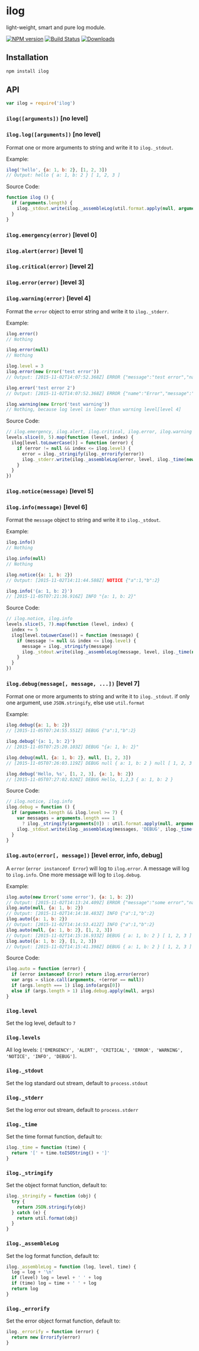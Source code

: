 ilog
====
light-weight, smart and pure log module.

[![NPM version][npm-image]][npm-url]
[![Build Status][travis-image]][travis-url]
[![Downloads][downloads-image]][downloads-url]


## Installation

```sh
npm install ilog
```

## API

```js
var ilog = require('ilog')
```

### `ilog([arguments])` [no level]
### `ilog.log([arguments])` [no level]

Format one or more arguments to string and write it to `ilog._stdout`.

Example:
```js
ilog('hello', {a: 1, b: 2}, [1, 2, 3])
// Output: hello { a: 1, b: 2 } [ 1, 2, 3 ]
```

Source Code:
```js
function ilog () {
  if (arguments.length) {
    ilog._stdout.write(ilog._assembleLog(util.format.apply(null, arguments)))
  }
}
```

### `ilog.emergency(error)` [level 0]
### `ilog.alert(error)` [level 1]
### `ilog.critical(error)` [level 2]
### `ilog.error(error)` [level 3]
### `ilog.warning(error)` [level 4]

Format the `error` object to error string and write it to `ilog._stderr`.

Example:
```js
ilog.error()
// Nothing

ilog.error(null)
// Nothing

ilog.level = 3
ilog.error(new Error('test error'))
// Output: [2015-11-02T14:07:52.368Z] ERROR {"message":"test error","name":"Error","stack":"Error: test error\n ..."}

ilog.error('test error 2')
// Output: [2015-11-02T14:07:52.368Z] ERROR {"name":"Error","message":"test error 2"}

ilog.warning(new Error('test warning'))
// Nothing, because log level is lower than warning level[level 4]
```

Source Code:
```js
// ilog.emergency, ilog.alert, ilog.critical, ilog.error, ilog.warning
levels.slice(0, 5).map(function (level, index) {
  ilog[level.toLowerCase()] = function (error) {
    if (error != null && index <= ilog.level) {
      error = ilog._stringify(ilog._errorify(error))
      ilog._stderr.write(ilog._assembleLog(error, level, ilog._time(new Date())))
    }
  }
})
```

### `ilog.notice(message)` [level 5]
### `ilog.info(message)` [level 6]

Format the `message` object to string and write it to `ilog._stdout`.

Example:
```js
ilog.info()
// Nothing

ilog.info(null)
// Nothing

ilog.notice({a: 1, b: 2})
// Output: [2015-11-02T14:11:44.588Z] NOTICE {"a":1,"b":2}

ilog.info('{a: 1, b: 2}')
// [2015-11-05T07:21:36.916Z] INFO "{a: 1, b: 2}"
```

Source Code:
```js
// ilog.notice, ilog.info
levels.slice(5, 7).map(function (level, index) {
  index += 5
  ilog[level.toLowerCase()] = function (message) {
    if (message != null && index <= ilog.level) {
      message = ilog._stringify(message)
      ilog._stdout.write(ilog._assembleLog(message, level, ilog._time(new Date())))
    }
  }
})
```

### `ilog.debug(message[, message, ...])` [level 7]

Format one or more arguments to string and write it to `ilog._stdout`.
if only one argument, use `JSON.stringify`, else use `util.format`

Example:
```js
ilog.debug({a: 1, b: 2})
// [2015-11-05T07:24:55.551Z] DEBUG {"a":1,"b":2}

ilog.debug('{a: 1, b: 2}')
// [2015-11-05T07:25:20.103Z] DEBUG "{a: 1, b: 2}"

ilog.debug(null, {a: 1, b: 2}, null, [1, 2, 3])
// [2015-11-05T07:26:03.119Z] DEBUG null { a: 1, b: 2 } null [ 1, 2, 3 ]

ilog.debug('Hello, %s', [1, 2, 3], {a: 1, b: 2})
// [2015-11-05T07:27:02.020Z] DEBUG Hello, 1,2,3 { a: 1, b: 2 }
```

Source Code:
```js
// ilog.notice, ilog.info
ilog.debug = function () {
  if (arguments.length && ilog.level >= 7) {
    var messages = arguments.length === 1
      ? ilog._stringify(arguments[0]) : util.format.apply(null, arguments)
    ilog._stdout.write(ilog._assembleLog(messages, 'DEBUG', ilog._time(new Date())))
  }
}
```

### `ilog.auto(error[, message])` [level error, info, debug]

A `error` (`error instanceof Error`) will log to `ilog.error`.
A message will log to `ilog.info`.
One more message will log to `ilog.debug`.

Example:
```js
ilog.auto(new Error('some error'), {a: 1, b: 2})
// Output: [2015-11-02T14:13:24.409Z] ERROR {"message":"some error","name":"Error","stack":"Error: some error\n ..."}
ilog.auto(null, {a: 1, b: 2})
// Output: [2015-11-02T14:14:18.483Z] INFO {"a":1,"b":2}
ilog.auto({a: 1, b: 2})
// Output: [2015-11-02T14:14:53.412Z] INFO {"a":1,"b":2}
ilog.auto(null, {a: 1, b: 2}, [1, 2, 3])
// Output: [2015-11-02T14:15:16.933Z] DEBUG { a: 1, b: 2 } [ 1, 2, 3 ]
ilog.auto({a: 1, b: 2}, [1, 2, 3])
// Output: [2015-11-02T14:15:41.398Z] DEBUG { a: 1, b: 2 } [ 1, 2, 3 ]
```

Source Code:
```js
ilog.auto = function (error) {
  if (error instanceof Error) return ilog.error(error)
  var args = slice.call(arguments, +(error == null))
  if (args.length === 1) ilog.info(args[0])
  else if (args.length > 1) ilog.debug.apply(null, args)
}
```

### `ilog.level`
Set the log level, default to `7`

### `ilog.levels`
All log levels: `['EMERGENCY', 'ALERT', 'CRITICAL', 'ERROR', 'WARNING', 'NOTICE', 'INFO', 'DEBUG']`.

### `ilog._stdout`
Set the log standard out stream, default to `process.stdout`

### `ilog._stderr`
Set the log error out stream, default to `process.stderr`

### `ilog._time`
Set the time format function, default to:

```js
ilog._time = function (time) {
  return '[' + time.toISOString() + ']'
}
```

### `ilog._stringify`
Set the object format function, default to:

```js
ilog._stringify = function (obj) {
  try {
    return JSON.stringify(obj)
  } catch (e) {
    return util.format(obj)
  }
}
```

### `ilog._assembleLog`
Set the log format function, default to:

```js
ilog._assembleLog = function (log, level, time) {
  log = log + '\n'
  if (level) log = level + ' ' + log
  if (time) log = time + ' ' + log
  return log
}
```

### `ilog._errorify`
Set the error object format function, default to:

```js
ilog._errorify = function (error) {
  return new Errorify(error)
}
```

[npm-url]: https://npmjs.org/package/ilog
[npm-image]: http://img.shields.io/npm/v/ilog.svg

[travis-url]: https://travis-ci.org/teambition/ilog
[travis-image]: http://img.shields.io/travis/teambition/ilog.svg

[downloads-url]: https://npmjs.org/package/ilog
[downloads-image]: http://img.shields.io/npm/dm/ilog.svg?style=flat-square
